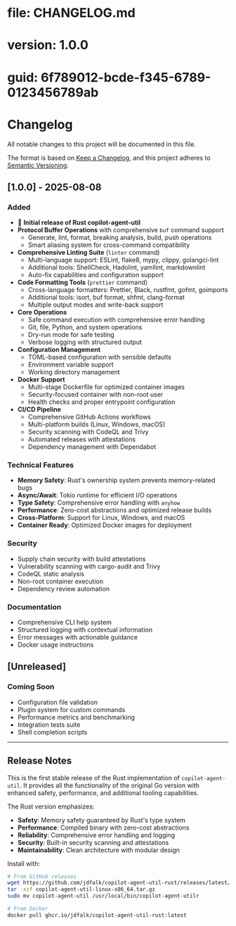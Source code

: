 # file: CHANGELOG.md

# version: 1.0.0

# guid: 6f789012-bcde-f345-6789-0123456789ab

# Changelog

All notable changes to this project will be documented in this file.

The format is based on [Keep a Changelog](https://keepachangelog.com/en/1.0.0/),
and this project adheres to [Semantic Versioning](https://semver.org/spec/v2.0.0.html).

## [1.0.0] - 2025-08-08

### Added

- 🎉 **Initial release of Rust copilot-agent-util**
- **Protocol Buffer Operations** with comprehensive `buf` command support
  - Generate, lint, format, breaking analysis, build, push operations
  - Smart aliasing system for cross-command compatibility
- **Comprehensive Linting Suite** (`linter` command)
  - Multi-language support: ESLint, flake8, mypy, clippy, golangci-lint
  - Additional tools: ShellCheck, Hadolint, yamllint, markdownlint
  - Auto-fix capabilities and configuration support
- **Code Formatting Tools** (`prettier` command)
  - Cross-language formatters: Prettier, Black, rustfmt, gofmt, goimports
  - Additional tools: isort, buf format, shfmt, clang-format
  - Multiple output modes and write-back support
- **Core Operations**
  - Safe command execution with comprehensive error handling
  - Git, file, Python, and system operations
  - Dry-run mode for safe testing
  - Verbose logging with structured output
- **Configuration Management**
  - TOML-based configuration with sensible defaults
  - Environment variable support
  - Working directory management
- **Docker Support**
  - Multi-stage Dockerfile for optimized container images
  - Security-focused container with non-root user
  - Health checks and proper entrypoint configuration
- **CI/CD Pipeline**
  - Comprehensive GitHub Actions workflows
  - Multi-platform builds (Linux, Windows, macOS)
  - Security scanning with CodeQL and Trivy
  - Automated releases with attestations
  - Dependency management with Dependabot

### Technical Features

- **Memory Safety**: Rust's ownership system prevents memory-related bugs
- **Async/Await**: Tokio runtime for efficient I/O operations
- **Type Safety**: Comprehensive error handling with `anyhow`
- **Performance**: Zero-cost abstractions and optimized release builds
- **Cross-Platform**: Support for Linux, Windows, and macOS
- **Container Ready**: Optimized Docker images for deployment

### Security

- Supply chain security with build attestations
- Vulnerability scanning with cargo-audit and Trivy
- CodeQL static analysis
- Non-root container execution
- Dependency review automation

### Documentation

- Comprehensive CLI help system
- Structured logging with contextual information
- Error messages with actionable guidance
- Docker usage instructions

## [Unreleased]

### Coming Soon

- Configuration file validation
- Plugin system for custom commands
- Performance metrics and benchmarking
- Integration tests suite
- Shell completion scripts

---

## Release Notes

This is the first stable release of the Rust implementation of `copilot-agent-util`.
It provides all the functionality of the original Go version with enhanced safety,
performance, and additional tooling capabilities.

The Rust version emphasizes:

- **Safety**: Memory safety guaranteed by Rust's type system
- **Performance**: Compiled binary with zero-cost abstractions
- **Reliability**: Comprehensive error handling and logging
- **Security**: Built-in security scanning and attestations
- **Maintainability**: Clean architecture with modular design

Install with:

```bash
# From GitHub releases
wget https://github.com/jdfalk/copilot-agent-util-rust/releases/latest/download/copilot-agent-util-linux-x86_64.tar.gz
tar -xzf copilot-agent-util-linux-x86_64.tar.gz
sudo mv copilot-agent-util /usr/local/bin/copilot-agent-utilr

# From Docker
docker pull ghcr.io/jdfalk/copilot-agent-util-rust:latest
```
